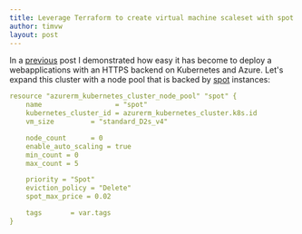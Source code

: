 ```yaml
---
title: Leverage Terraform to create virtual machine scaleset with spot instances
author: timvw
layout: post
---
```

In a [previous](https://timvw.be/2020/02/10/terraform-azure-k8s-nginx-letsencrypt.html) post I demonstrated how easy it has become to deploy a webapplications with an HTTPS backend on Kubernetes and Azure. Let's expand this cluster with a node pool that is backed by [spot](https://azure.microsoft.com/en-us/pricing/spot/) instances:

```yaml
resource "azurerm_kubernetes_cluster_node_pool" "spot" {
    name                  = "spot"
    kubernetes_cluster_id = azurerm_kubernetes_cluster.k8s.id
    vm_size         = "standard_D2s_v4"

    node_count      = 0
    enable_auto_scaling = true
    min_count = 0
    max_count = 5

    priority = "Spot"
    eviction_policy = "Delete"
    spot_max_price = 0.02

    tags       = var.tags
}
```

